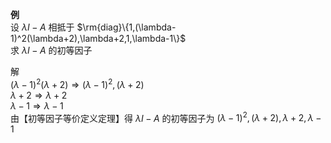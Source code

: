 **例**  
设 $\lambda I-A$ 相抵于 $\rm{diag}\{1,(\lambda-1)^2(\lambda+2),\lambda+2,1,\lambda-1\}$  
求 $\lambda I-A$ 的初等因子  
  
解  
$(\lambda-1)^2(\lambda+2)\Rightarrow(\lambda-1)^2,(\lambda+2)$  
$\lambda+2\Rightarrow\lambda+2$  
$\lambda-1\Rightarrow\lambda-1$  
由【初等因子等价定义定理】得 $\lambda I-A$ 的初等因子为 $(\lambda-1)^2,(\lambda+2),\lambda+2,\lambda-1$  
